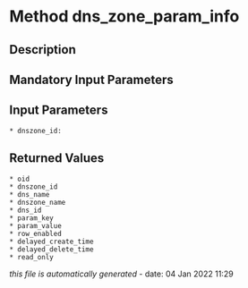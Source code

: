 # Method dns_zone_param_info

## Description
	

## Mandatory Input Parameters

## Input Parameters
	* dnszone_id:

## Returned Values
	* oid
	* dnszone_id
	* dns_name
	* dnszone_name
	* dns_id
	* param_key
	* param_value
	* row_enabled
	* delayed_create_time
	* delayed_delete_time
	* read_only


*this file is automatically generated* - date: 04 Jan 2022 11:29